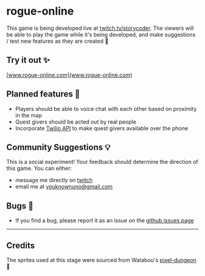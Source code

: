 # rogue-online
This game is being developed live at [twitch.tv/storycoder](https://www.twitch.tv/storycoder). The viewers will be able to play the game while it's being developed, and make suggestions / test new features as they are created :tada:

## Try it out ✨
[www.rogue-online.com](www.rogue-online.com)

## Planned features :crystal_ball:
- Players should be able to voice chat with each other based on proximity in the map
- Quest givers should be acted out by real people
- Incorporate [Twilio API](https://www.twilio.com/docs/voice) to make quest givers available over the phone

## Community Suggestions :bulb:
This is a social experiment! Your feedback should determine the direction of this game. You can either:
  - message me directly on [twitch](https://www.twitch.tv/storycoder)
  - email me at [youknownuno@gmail.com](youknownuno@gmail.com)

## Bugs :bug:
- If you find a bug, please report it as an issue on the [github issues page](https://github.com/storycoding/rogue-online/issues)

***
## Credits
The sprites used at this stage were sourced from Watabou's [pixel-dungeon](https://github.com/watabou/pixel-dungeon) :raised_hands:
